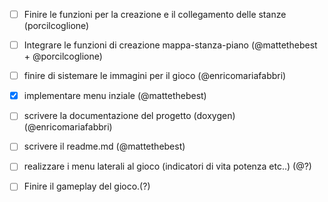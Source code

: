 - [ ] Finire le funzioni per la creazione e il collegamento delle stanze (porcilcoglione)
- [ ] Integrare le funzioni di creazione mappa-stanza-piano (@mattethebest + @porcilcoglione)
- [ ] finire di sistemare le immagini per il gioco (@enricomariafabbri)
- [x] implementare menu inziale (@mattethebest)
- [ ] scrivere la documentazione del progetto (doxygen) (@enricomariafabbri)
- [ ] scrivere il readme.md (@mattethebest)
- [ ] realizzare i menu laterali al gioco (indicatori di vita potenza etc..) (@?)
- [ ] Finire il gameplay del gioco.(?)​

